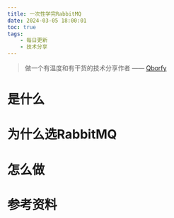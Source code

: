 ```yaml
---
title: 一次性学完RabbitMQ
date: 2024-03-05 18:00:01
toc: true
tags:
    - 每日更新
    - 技术分享
---
```


> 做一个有温度和有干货的技术分享作者 —— [Qborfy](https://qborfy.com)


# 是什么

# 为什么选RabbitMQ

# 怎么做


# 参考资料